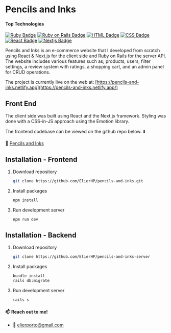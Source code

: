 # Pencils and Inks

#### Top Technologies

[![Ruby Badge](https://img.shields.io/badge/-Ruby-D84A4A?style=for-the-badge&labelColor=black&logo=ruby&logoColor=D84A4A)](#)
[![Ruby on Rails Badge](https://img.shields.io/badge/-rubyonrails-AA2121?style=for-the-badge&labelColor=black&logo=rubyonrails&logoColor=AA2121)](#)
[![HTML Badge](https://img.shields.io/badge/-html5-DC6E31?style=for-the-badge&labelColor=black&logo=html5&logoColor=DC6E31)](#)
[![CSS Badge](https://img.shields.io/badge/-css3-4373EF?style=for-the-badge&labelColor=black&logo=css3&logoColor=4373EF)](#)
[![React Badge](https://img.shields.io/badge/-React-61DBFB?style=for-the-badge&labelColor=black&logo=react&logoColor=61DBFB)](#)
[![Nextjs Badge](https://img.shields.io/badge/-Nextjs-ABB9CA?style=for-the-badge&labelColor=black&logo=next.js&logoColor=ABB9CA)](#)

Pencils and Inks is an e-commerce website that I developed from scratch using React & Next.js for the client side and Ruby on Rails for the server API. The website includes various features such as; products, users, filter settings, a review system with ratings, a shopping cart, and an admin panel for CRUD operations.

The project is currently live on the web at: [https://pencils-and-inks.netlify.app](https://pencils-and-inks.netlify.app/)

## Front End

The client side was built using React and the Next.js framework. Styling was done with a CSS-in-JS approach using the Emotion library.

The frontend codebase can be viewed on the github repo below. :arrow_down:

:white_square_button: [Pencils and Inks](https://github.com/ElierHP/pencils-and-inks)

## Installation - Frontend

1. Download repository
   ```bash
   git clone https://github.com/ElierHP/pencils-and-inks.git
   ```
2. Install packages
   ```bash
   npm install
   ```
3. Run development server
   ```bash
   npm run dev
   ```

## Installation - Backend

1. Download repository
   ```bash
   git clone https://github.com/ElierHP/pencils-and-inks-server
   ```
2. Install packages
   ```bash
   bundle install
   rails db:migrate
   ```
3. Run development server
   ```bash
   rails s
   ```

#### :mailbox: Reach out to me!

- :email: elierporto@gmail.com
